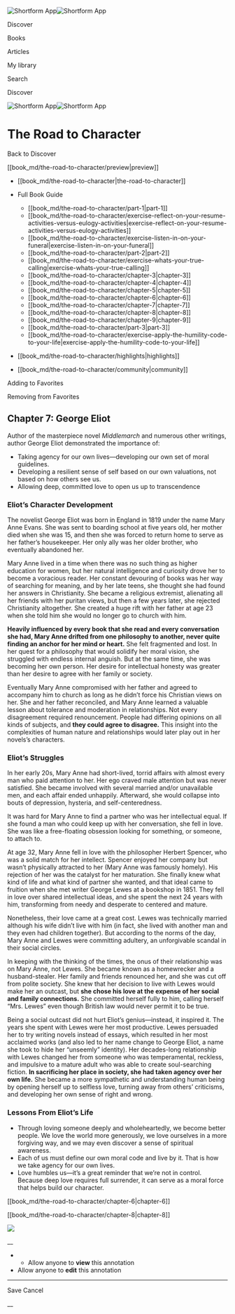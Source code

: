![Shortform App](/img/logo.36a2399e.svg)![Shortform App](/img/logo-dark.70c1b072.svg)

Discover

Books

Articles

My library

Search

Discover

![Shortform App](/img/logo.36a2399e.svg)![Shortform App](/img/logo-dark.70c1b072.svg)

# The Road to Character

Back to Discover

[[book_md/the-road-to-character/preview|preview]]

  * [[book_md/the-road-to-character|the-road-to-character]]
  * Full Book Guide

    * [[book_md/the-road-to-character/part-1|part-1]]
    * [[book_md/the-road-to-character/exercise-reflect-on-your-resume-activities-versus-eulogy-activities|exercise-reflect-on-your-resume-activities-versus-eulogy-activities]]
    * [[book_md/the-road-to-character/exercise-listen-in-on-your-funeral|exercise-listen-in-on-your-funeral]]
    * [[book_md/the-road-to-character/part-2|part-2]]
    * [[book_md/the-road-to-character/exercise-whats-your-true-calling|exercise-whats-your-true-calling]]
    * [[book_md/the-road-to-character/chapter-3|chapter-3]]
    * [[book_md/the-road-to-character/chapter-4|chapter-4]]
    * [[book_md/the-road-to-character/chapter-5|chapter-5]]
    * [[book_md/the-road-to-character/chapter-6|chapter-6]]
    * [[book_md/the-road-to-character/chapter-7|chapter-7]]
    * [[book_md/the-road-to-character/chapter-8|chapter-8]]
    * [[book_md/the-road-to-character/chapter-9|chapter-9]]
    * [[book_md/the-road-to-character/part-3|part-3]]
    * [[book_md/the-road-to-character/exercise-apply-the-humility-code-to-your-life|exercise-apply-the-humility-code-to-your-life]]
  * [[book_md/the-road-to-character/highlights|highlights]]
  * [[book_md/the-road-to-character/community|community]]



Adding to Favorites 

Removing from Favorites 

## Chapter 7: George Eliot

Author of the masterpiece novel _Middlemarch_ and numerous other writings, author George Eliot demonstrated the importance of:

  * Taking agency for our own lives—developing our own set of moral guidelines. 
  * Developing a resilient sense of self based on our own valuations, not based on how others see us.
  * Allowing deep, committed love to open us up to transcendence



### Eliot’s Character Development

The novelist George Eliot was born in England in 1819 under the name Mary Anne Evans. She was sent to boarding school at five years old, her mother died when she was 15, and then she was forced to return home to serve as her father’s housekeeper. Her only ally was her older brother, who eventually abandoned her.

Mary Anne lived in a time when there was no such thing as higher education for women, but her natural intelligence and curiosity drove her to become a voracious reader. Her constant devouring of books was her way of searching for meaning, and by her late teens, she thought she had found her answers in Christianity. She became a religious extremist, alienating all her friends with her puritan views, but then a few years later, she rejected Christianity altogether. She created a huge rift with her father at age 23 when she told him she would no longer go to church with him.

**Heavily influenced by every book that she read and every conversation she had, Mary Anne drifted from one philosophy to another, never quite finding an anchor for her mind or heart.** She felt fragmented and lost. In her quest for a philosophy that would solidify her moral vision, she struggled with endless internal anguish. But at the same time, she was becoming her own person. Her desire for intellectual honesty was greater than her desire to agree with her family or society.

Eventually Mary Anne compromised with her father and agreed to accompany him to church as long as he didn’t force his Christian views on her. She and her father reconciled, and Mary Anne learned a valuable lesson about tolerance and moderation in relationships. Not every disagreement required renouncement. People had differing opinions on all kinds of subjects, and **they could agree to disagree.** This insight into the complexities of human nature and relationships would later play out in her novels’s characters.

### Eliot’s Struggles

In her early 20s, Mary Anne had short-lived, torrid affairs with almost every man who paid attention to her. Her ego craved male attention but was never satisfied. She became involved with several married and/or unavailable men, and each affair ended unhappily. Afterward, she would collapse into bouts of depression, hysteria, and self-centeredness.

It was hard for Mary Anne to find a partner who was her intellectual equal. If she found a man who could keep up with her conversation, she fell in love. She was like a free-floating obsession looking for something, or someone, to attach to.

At age 32, Mary Anne fell in love with the philosopher Herbert Spencer, who was a solid match for her intellect. Spencer enjoyed her company but wasn’t physically attracted to her (Mary Anne was famously homely). His rejection of her was the catalyst for her maturation. She finally knew what kind of life and what kind of partner she wanted, and that ideal came to fruition when she met writer George Lewes at a bookshop in 1851. They fell in love over shared intellectual ideas, and she spent the next 24 years with him, transforming from needy and desperate to centered and mature.

Nonetheless, their love came at a great cost. Lewes was technically married although his wife didn’t live with him (in fact, she lived with another man and they even had children together). But according to the norms of the day, Mary Anne and Lewes were committing adultery, an unforgivable scandal in their social circles.

In keeping with the thinking of the times, the onus of their relationship was on Mary Anne, not Lewes. She became known as a homewrecker and a husband-stealer. Her family and friends renounced her, and she was cut off from polite society. She knew that her decision to live with Lewes would make her an outcast, but **she chose his love at the expense of her social and family connections.** She committed herself fully to him, calling herself “Mrs. Lewes” even though British law would never permit it to be true.

Being a social outcast did not hurt Eliot’s genius—instead, it inspired it. The years she spent with Lewes were her most productive. Lewes persuaded her to try writing novels instead of essays, which resulted in her most acclaimed works (and also led to her name change to George Eliot, a name she took to hide her “unseemly” identity). Her decades-long relationship with Lewes changed her from someone who was temperamental, reckless, and impulsive to a mature adult who was able to create soul-searching fiction. **In sacrificing her place in society, she had taken agency over her own life.** She became a more sympathetic and understanding human being by opening herself up to selfless love, turning away from others’ criticisms, and developing her own sense of right and wrong.

### Lessons From Eliot’s Life

  * Through loving someone deeply and wholeheartedly, we become better people. We love the world more generously, we love ourselves in a more forgiving way, and we may even discover a sense of spiritual awareness. 
  * Each of us must define our own moral code and live by it. That is how we take agency for our own lives. 
  * Love humbles us—it’s a great reminder that we’re not in control. Because deep love requires full surrender, it can serve as a moral force that helps build our character. 



[[book_md/the-road-to-character/chapter-6|chapter-6]]

[[book_md/the-road-to-character/chapter-8|chapter-8]]

![](https://bat.bing.com/action/0?ti=56018282&Ver=2&mid=f3652da3-668f-4fe9-8dd9-b97e5ee9f856&sid=1711133063fa11eebdec89a8b8ae3bbc&vid=171147a063fa11eea7440fcfeb230d96&vids=0&msclkid=N&pi=0&lg=en-US&sw=800&sh=600&sc=24&nwd=1&tl=Shortform%20%7C%20Book&p=https%3A%2F%2Fwww.shortform.com%2Fapp%2Fbook%2Fthe-road-to-character%2Fchapter-7&r=&lt=311&evt=pageLoad&sv=1&rn=809771)

__

  *   * Allow anyone to **view** this annotation
  * Allow anyone to **edit** this annotation



* * *

Save Cancel

__



